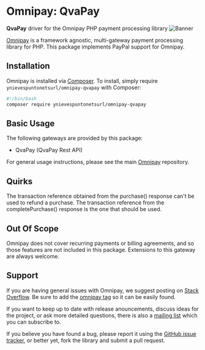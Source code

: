 # Omnipay: QvaPay

**QvaPay** driver for the Omnipay PHP payment processing library
![Banner](https://banners.beyondco.de/Omnipay%20QvaPay.png?theme=dark&packageManager=composer+require&packageName=ynievespuntonetsurl%2Fomnipay-qvapay&pattern=architect&style=style_2&description=QvaPay+driver+for+the+Omnipay+PHP+payment+processing+library.&md=1&showWatermark=1&fontSize=100px&images=https%3A%2F%2Fwww.php.net%2Fimages%2Flogos%2Fnew-php-logo.svg&widths=auto)

[Omnipay](https://github.com/thephpleague/omnipay) is a framework agnostic, multi-gateway payment processing library for PHP. This package implements PayPal support for Omnipay.

## Installation

Omnipay is installed via [Composer](http://getcomposer.org/). To install, simply require `ynievespuntonetsurl/omnipay-qvapay` with Composer:

```bash
#!/bin/bash
composer require ynievespuntonetsurl/omnipay-qvapay
```

## Basic Usage

The following gateways are provided by this package:

* QvaPay (QvaPay Rest API)

For general usage instructions, please see the main [Omnipay](https://github.com/thephpleague/omnipay) repository.

## Quirks

The transaction reference obtained from the purchase() response can't be used to refund a purchase. The transaction reference from the completePurchase() response is the one that should be used.

## Out Of Scope

Omnipay does not cover recurring payments or billing agreements, and so those features are not included in this package. Extensions to this gateway are always welcome.

## Support

If you are having general issues with Omnipay, we suggest posting on
[Stack Overflow](http://stackoverflow.com/). Be sure to add the
[omnipay tag](http://stackoverflow.com/questions/tagged/omnipay) so it can be easily found.

If you want to keep up to date with release anouncements, discuss ideas for the project, or ask more detailed questions, there is also a [mailing list](https://groups.google.com/forum/#!forum/omnipay) which you can subscribe to.

If you believe you have found a bug, please report it using the [GitHub issue tracker](https://github.com/thephpleague/omnipay-paypal/issues), or better yet, fork the library and submit a pull request.
